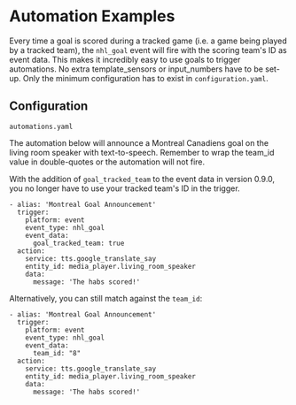 # Automation Examples
Every time a goal is scored during a tracked game (i.e. a game being played by a tracked team), the `nhl_goal` event will fire with the scoring team's ID as event data. This makes it incredibly easy to use goals to trigger automations. No extra template_sensors or input_numbers have to be set-up. Only the minimum configuration has to exist in `configuration.yaml`.

## Configuration

`automations.yaml`

The automation below will announce a Montreal Canadiens goal on the living room speaker with text-to-speech. Remember to wrap the team_id value in double-quotes or the automation will not fire.

With the addition of `goal_tracked_team` to the event data in version 0.9.0, you no longer have to use your tracked team's ID in the trigger.

```
- alias: 'Montreal Goal Announcement'
  trigger:
    platform: event
    event_type: nhl_goal
    event_data:
      goal_tracked_team: true
  action:
    service: tts.google_translate_say
    entity_id: media_player.living_room_speaker
    data:
      message: 'The habs scored!'
```

Alternatively, you can still match against the `team_id`:

```
- alias: 'Montreal Goal Announcement'
  trigger:
    platform: event
    event_type: nhl_goal
    event_data:
      team_id: "8"
  action:
    service: tts.google_translate_say
    entity_id: media_player.living_room_speaker
    data:
      message: 'The habs scored!'
```
